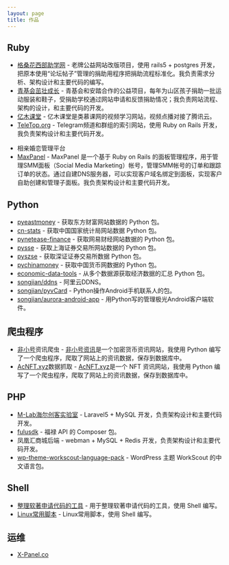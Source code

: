 ```yaml
---
layout: page
title: 作品
---
```

## Ruby

* [格桑花西部助学网](http://www.gesanghua.org/) - 老牌公益网站改版项目，使用 rails5 + postgres 开发，把原本使用“论坛帖子”管理的捐助用程序把捐助流程标准化。我负责需求分析、架构设计和主要代码的编写。
* [青基会茁壮成长](http://zzcz.wikiflyer.cn/) - 青基会和安踏合作的公益项目，每年为山区孩子捐助一批运动服装和鞋子，受捐助学校通过网站申请和反馈捐助情况；我负责网站流程、架构的设计，和主要代码的开发。
* [亿木课堂](http://www.ymooc.com.cn/) - 亿木课堂是类慕课网的视频学习网站，视频点播对接了腾讯云。
* [TeleTop.org](https://teletop.org/) - Telegram频道和群组的索引网站，使用 Ruby on Rails 开发，我负责架构设计和主要代码开发。
<!-- ![TeleTop](/assets/cases/teletop.jpg) -->
* 相亲婚恋管理平台
* [MaxPanel](https://maxpanel.cc) - MaxPanel 是一个基于 Ruby on Rails 的面板管理程序，用于管理SMM面板（Social Media Marketing）帐号，管理SMM帐号的订单和跟踪订单的状态。通过自建DNS服务器，可以实现客户域名绑定到面板，实现客户自助创建和管理子面板。我负责架构设计和主要代码开发。

## Python

* [pyeastmoney](https://pypi.org/project/pyeastmoney/) - 获取东方财富网站数据的 Python 包。
* [cn-stats](https://pypi.org/project/cn-stats/) - 获取中国国家统计局网站数据 Python 包。
* [pynetease-finance](https://pypi.org/project/pynetease-finance/) - 获取网易财经网站数据的 Python 包。
* [pysse](https://github.com/songjian/pysse) - 获取上海证券交易所网站数据的 Python 包。
* [pyszse](https://github.com/songjian/pyszse) - 获取深证证券交易所数据 Python 包。
* [pychinamoney](https://github.com/songjian/pychinamoney) - 获取中国货币网数据的 Python 包。
* [economic-data-tools](https://pypi.org/project/economic-data-tools/) - 从多个数据源获取经济数据的汇总 Python 包。
* [songjian/ddns](https://github.com/songjian/ddns) - 阿里云DDNS。
* [songjian/pyvCard](https://github.com/songjian/pyvCard) - Python操作Android手机联系人的包。
* [songjian/aurora-android-app](https://github.com/songjian/aurora-android-app) - 用Python写的管理极光Android客户端软件。

## 爬虫程序

* [非小号](https://www.feixiaohaozh.info/)资讯爬虫 - [非小号资讯](https://www.feixiaohaozh.info/)是一个加密货币资讯网站，我使用 Python 编写了一个爬虫程序，爬取了网站上的资讯数据，保存到数据库中。
* [AcNFT.xyz](https://acnft.xyz/)数据抓取 - [AcNFT.xyz](https://acnft.xyz/)是一个 NFT 资讯网站，我使用 Python 编写了一个爬虫程序，爬取了网站上的资讯数据，保存到数据库中。

## PHP

* [M-Lab海尔创客实验室](http://lab.haier.com/) - Laravel5 + MySQL 开发，负责架构设计和主要代码开发。
* [fulusdk](https://github.com/songjian/fulusdk) - 福禄 API 的 Composer 包。
* 凤凰汇商城后端 - webman + MySQL + Redis 开发，负责架构设计和主要代码开发。
* [wp-theme-workscout-language-pack](https://github.com/songjian/wp-theme-workscout-language-pack) - WordPress 主题 WorkScout 的中文语言包。

## Shell

* [整理软著申请代码的工具](https://github.com/songjian/rz-tools) - 用于整理软著申请代码的工具，使用 Shell 编写。
* [Linux常用脚本](https://github.com/songjian/gnu-linux-scripts) - Linux常用脚本，使用 Shell 编写。

## 运维

* [X-Panel.co](https://x-panel.co/)
